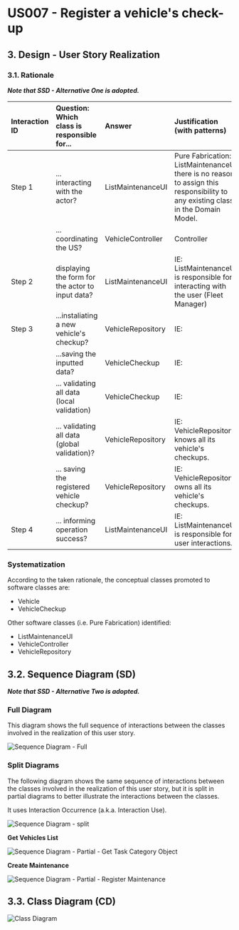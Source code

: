 # US007 - Register a vehicle's check-up

## 3. Design - User Story Realization 

### 3.1. Rationale

_**Note that SSD - Alternative One is adopted.**_

| Interaction ID | Question: Which class is responsible for...       | Answer            | Justification (with patterns)                                                                                                   |
|:---------------|:--------------------------------------------------|:------------------|:--------------------------------------------------------------------------------------------------------------------------------|
| Step 1         | 	... interacting with the actor?                  | ListMaintenanceUI | Pure Fabrication: ListMaintenanceUI there is no reason to assign this responsibility to any existing class in the Domain Model. |
| 			  		        | 	... coordinating the US?                         | VehicleController | Controller                                                                                                                      |
| Step 2         | 	displaying the form for the actor to input data? | ListMaintenanceUI | IE: ListMaintenanceUI is responsible for interacting with the user (Fleet Manager)                                              |
| Step 3	        | 	...instaliating a new vehicle's checkup?         | VehicleRepository | IE:                                                                                                                             |
| 		             | 	...saving the inputted data?                     | VehicleCheckup    | IE:                                                                                                                             |
| 		             | 	... validating all data (local validation)       | VehicleCheckup    | IE:                                                                                                                             |
| 			  		        | 	... validating all data (global validation)?     | VehicleRepository | IE: VehicleRepository knows all its vehicle's checkups.                                                                         | 
| 			  		        | 	... saving the registered vehicle checkup?       | VehicleRepository | IE: VehicleRepository owns all its vehicle's checkups.                                                                          | 
| Step 4  		     | 	... informing operation success?                 | ListMaintenanceUI | IE: ListMaintenanceUI is responsible for user interactions.                                                                     |

### Systematization ##

According to the taken rationale, the conceptual classes promoted to software classes are: 

* Vehicle
* VehicleCheckup

Other software classes (i.e. Pure Fabrication) identified: 

* ListMaintenanceUI
* VehicleController
* VehicleRepository

## 3.2. Sequence Diagram (SD)

_**Note that SSD - Alternative Two is adopted.**_

### Full Diagram

This diagram shows the full sequence of interactions between the classes involved in the realization of this user story.

![Sequence Diagram - Full](svg/us007-sequence-diagram-full.svg)

### Split Diagrams

The following diagram shows the same sequence of interactions between the classes involved in the realization of this user story, but it is split in partial diagrams to better illustrate the interactions between the classes.

It uses Interaction Occurrence (a.k.a. Interaction Use).

![Sequence Diagram - split](svg/us007-sequence-diagram-split.svg)

**Get Vehicles List**

![Sequence Diagram - Partial - Get Task Category Object](svg/us007-sequence-diagram-partial-get-list.svg)

**Create Maintenance**

![Sequence Diagram - Partial - Register Maintenance](svg/us007-sequence-diagram-partial-register-maintenance.svg)

## 3.3. Class Diagram (CD)

![Class Diagram](svg/us007-class-diagram.svg)